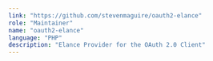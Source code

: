```yaml
---
link: "https://github.com/stevenmaguire/oauth2-elance"
role: "Maintainer"
name: "oauth2-elance"
language: "PHP"
description: "Elance Provider for the OAuth 2.0 Client"
---
```

